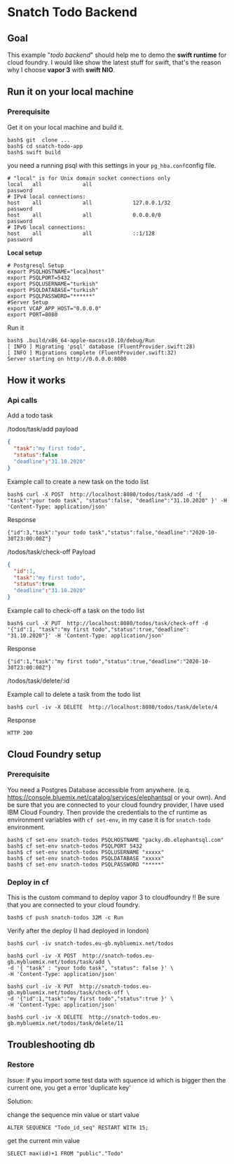 # Snatch Todo Backend

## Goal
This example "*todo backend*" should help me to demo the **swift runtime** for cloud foundry. I would like show the latest stuff for swift, that's the reason why I choose **vapor 3** with **swift NIO**.

## Run it on your local machine
### Prerequisite
Get it on your local machine and build it.
```shell
bash$ git  clone ...
bash$ cd snatch-todo-app
bash$ swift build
```
you need a running psql with this settings in your `pg_hba.conf`config file.

```
# "local" is for Unix domain socket connections only
local   all             all                                     password
# IPv4 local connections:
host    all             all             127.0.0.1/32            password
host    all             all             0.0.0.0/0               password
# IPv6 local connections:
host    all             all             ::1/128                 password
```

**Local setup**

```shell
# Postgresql Setup
export PSQLHOSTNAME="localhost"
export PSQLPORT=5432
export PSQLUSERNAME="turkish"
export PSQLDATABASE="turkish"
export PSQLPASSWORD="******"
#Server Setup
export VCAP_APP_HOST="0.0.0.0"
export PORT=8080
```
Run it
```shell
bash$ .build/x86_64-apple-macosx10.10/debug/Run
[ INFO ] Migrating 'psql' database (FluentProvider.swift:28)
[ INFO ] Migrations complete (FluentProvider.swift:32)
Server starting on http://0.0.0.0:8080
```

## How it works

### Api calls

Add a todo task

/todos/task/add
payload
```json
{
  "task":"my first todo",
  "status":false
  "deadline":"31.10.2020"
}
```
Example call to create a new task on the todo list
```
bash$ curl -X POST  http://localhost:8080/todos/task/add -d '{ "task":"your todo task", "status":false, "deadline":"31.10.2020" }' -H 'Content-Type: application/json'
```
Response
```
{"id":3,"task":"your todo task","status":false,"deadline":"2020-10-30T23:00:00Z"}
```

/todos/task/check-off
Payload
```json
{
  "id":1,
  "task":"my first todo",
  "status":true
  "deadline":"31.10.2020"
}
```

Example call to check-off a task on the todo list
```
bash$ curl -X PUT  http://localhost:8080/todos/task/check-off -d '{"id":1, "task":"my first todo","status":true,"deadline": "31.10.2020"}' -H 'Content-Type: application/json'
```

Response
```
{"id":1,"task":"my first todo","status":true,"deadline":"2020-10-30T23:00:00Z"}
```

/todos/task/delete/:id

Example call to delete a task from the todo list
```
bash$ curl -iv -X DELETE  http://localhost:8080/todos/task/delete/4
```

Response
```
HTTP 200
```

## Cloud Foundry setup

### Prerequisite
You need a Postgres Database accessible from anywhere. (e.q. https://console.bluemix.net/catalog/services/elephantsql or your own). And be sure that you are connected to your cloud foundry provider, I have used IBM Cloud Foundry.
Then provide the credentials to the cf runtime as environment variables with `cf set-env`, in my case it is for `snatch-todo` environment.

```
bash$ cf set-env snatch-todos PSQLHOSTNAME "packy.db.elephantsql.com"
bash$ cf set-env snatch-todos PSQLPORT 5432
bash$ cf set-env snatch-todos PSQLUSERNAME "xxxxx"
bash$ cf set-env snatch-todos PSQLDATABASE "xxxxx"
bash$ cf set-env snatch-todos PSQLPASSWORD "*****"
```
### Deploy in cf

This is the custom command to deploy vapor 3 to cloudfoundry
!! Be sure that you are connected to your cloud foundry.

```shell
bash$ cf push snatch-todos 32M -c Run
```

Verify after the deploy (I had deployed in london)
```shell
bash$ curl -iv snatch-todos.eu-gb.mybluemix.net/todos
```
```shell
bash$ curl -iv -X POST  http://snatch-todos.eu-gb.mybluemix.net/todos/task/add \
-d '{ "task" : "your todo task", "status": false }' \
-H 'Content-Type: application/json'
```
```shell
bash$ curl -iv -X PUT  http://snatch-todos.eu-gb.mybluemix.net/todos/task/check-off \
-d '{"id":1,"task":"my first todo","status":true }' \
-H 'Content-Type: application/json'
```
```shell
bash$ curl -iv -X DELETE  http://snatch-todos.eu-gb.mybluemix.net/todos/task/delete/11
```

## Troubleshooting db

### Restore
Issue:
if you import some test data with squence id which is bigger then the current one, you get a error 'duplicate key'

Solution:

change the sequence min value or start value

```
ALTER SEQUENCE "Todo_id_seq" RESTART WITH 15;
```

get the current min value
```
SELECT max(id)+1 FROM "public"."Todo"
```
